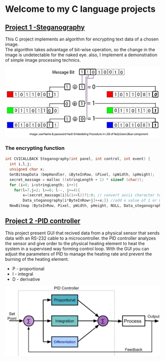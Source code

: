 # Welcome to my C language projects

## <span style="color:red">[Project 1 -Steganography](https://github.com/NirAharon1/C-Language-Projects/tree/main/steganography "steganography") </span>

This C project implements an algorithm for encrypting text data of a chosen image.            
The algorithm takes advantage of bit-wise operation, so the change in the image is undetectable for the naked eye.
also, I implement a demonstration of simple image processing technics.

<img src="steganography/Steganography Algorithm using LSB Replacement.png" width="538" height="227">

### The encrypting function
```c
int CVICALLBACK Steganography(int panel, int control, int event) {
  int i,l,j;							
  unsigned char x;
  GetBitmapData (bmpHandler, &ByteInRow, &Pixel, &pWidth, &pHeight);
  secret_massage = malloc ((stringLength + 1) * sizeof (char));
  for (i=0; i<stringLength; i++){
    for(l=7,j=2; l>=0; l--, j+=4){
        x=(secret_massage[i]&(1<<l))?1:0; // convert ascii character to binary using "<<" operator
        Data_steganography[i*ByteInRow+j]+=x;}} //add x value of 1 or 0 to the red pixel
  NewBitmap (ByteInRow, Pixel, pWidth, pHeight, NULL, Data_steganography, NULL,&bmpHandlerTemp);}
```

## <span style="color:red">[Project 2 -PID controller](https://github.com/NirAharon1/C-Language-Projects/tree/main/PID%20controller "steganography") </span>
This project present GUI that recived data from a physical sensor that sends data with an RS-232 cable to a microcontroller.
the PID controller analyzes the sensor and give order to the physical heating element to heat the system in a supervised way forming control loop.
With the GUI you can adjust the parameters of PID to manage the heating rate and prevent the burning of the heating element.
- P - proportional
- I - integral
- D - derivative

<img src="PID controller/PID-controller.jpg" width="538" height="227">